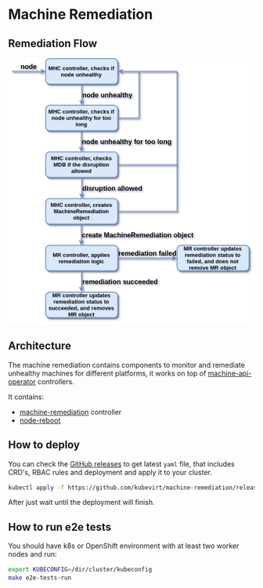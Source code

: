 # Machine Remediation

## Remediation Flow

![Remediation Flow](docs/remediation-flow.png)

## Architecture

The machine remediation contains components to monitor and remediate unhealthy machines for different platforms, it works on top of [machine-api-operator](https://github.com/openshift/machine-api-operator) controllers.

It contains:

* [machine-remediation](docs/machine-remediation.md) controller
* [node-reboot](docs/node-reboot.md)

## How to deploy

You can check the [GitHub releases](https://github.com/kubevirt/machine-remediation/releases) to get latest `yaml` file, that includes CRD's, RBAC rules and deployment and apply it to your cluster.

```bash
kubectl apply -f https://github.com/kubevirt/machine-remediation/releases/download/v0.4.1/machine-remediation.yaml
```

After just wait until the deployment will finish.

## How to run e2e tests

You should have k8s or OpenShift environment with at least two worker nodes and run:

```bash
export KUBECONFIG=/dir/cluster/kubeconfig
make e2e-tests-run
```
